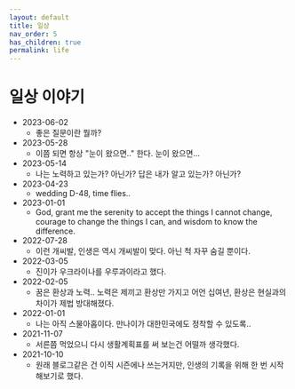 ```yaml
---
layout: default
title: 일상
nav_order: 5
has_children: true
permalink: life
---
```


# 일상 이야기

- 2023-06-02
    - 좋은 질문이란 뭘까?
- 2023-05-28  
    - 이쯤 되면 항상 "눈이 왔으면.." 한다. 눈이 왔으면...  
- 2023-05-14  
    - 나는 노력하고 있는가? 아닌가? 답은 내가 알고 있는가? 아닌가?  
- 2023-04-23
    - wedding D-48, time flies..
- 2023-01-01
    - God, grant me the serenity to accept the things I cannot change, courage to change the things I can, and wisdom to know the difference.
- 2022-07-28
    - 이런 개씨발, 인생은 역시 개씨발이 맞다. 아닌 척 자꾸 숨길 뿐이다. 
- 2022-03-05
    - 진이가 우크라이나를 우루과이라고 했다.
- 2022-02-05
    - 꿈은 환상과 노력.. 노력은 제끼고 환상만 가지고 어언 십여년, 환상은 현실과의 차이가 제법 방대해졌다.
- 2022-01-01
    - 나는 아직 스물아홉이다. 만나이가 대한민국에도 정착할 수 있도록..
- 2021-11-07
    - 서른쯤 먹었으니 다시 생활계획표를 써 보는건 어떨까 생각했다.
- 2021-10-10
    - 원래 블로그같은 건 이직 시즌에나 쓰는거지만, 인생의 기록을 위해 한 번 시작해보기로 했다.
